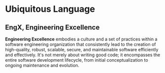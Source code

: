 # Ubiquitous Language

## EngX, Engineering Excellence

**Engineering Excellence** embodies a culture and a set of practices within a software engineering organization that consistently lead to the creation of high-quality, robust, scalable, secure, and maintainable software efficiently and effectively. 
It's not merely about writing good code; it encompasses the entire software development lifecycle, from initial conceptualization to ongoing maintenance and evolution.